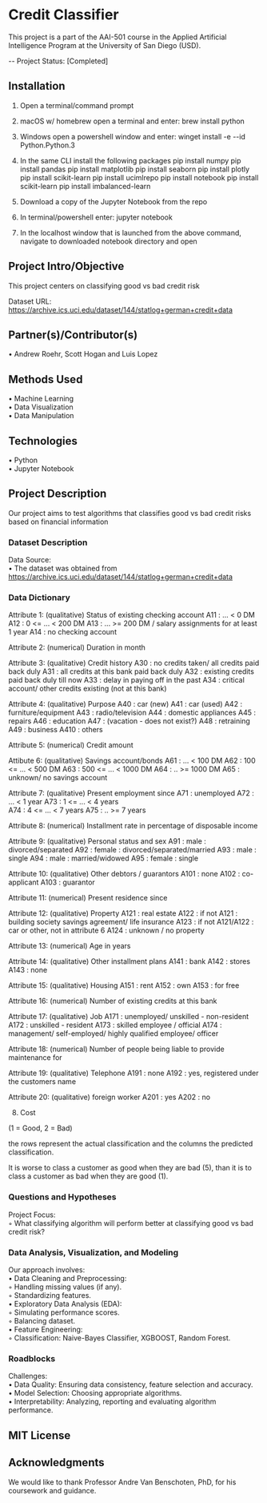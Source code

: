 # Credit Classifier
This project is a part of the AAI-501 course in the Applied Artificial Intelligence Program at the University of San Diego (USD). <br/>

-- Project Status: [Completed]

## Installation
1. Open a terminal/command prompt
2. macOS w/ homebrew
    open a terminal and enter:
    brew install python
3. Windows
    open a powershell window and enter: 
    winget install -e --id Python.Python.3
4. In the same CLI install the following packages
    pip install numpy
    pip install pandas
    pip install matplotlib
    pip install seaborn
    pip install plotly
    pip install scikit-learn
    pip install ucimlrepo
    pip install notebook
    pip install scikit-learn
    pip install imbalanced-learn

6. Download a copy of the Jupyter Notebook from the repo
7. In terminal/powershell enter:
    jupyter notebook
8. In the localhost window that is launched from the above command, navigate to downloaded notebook directory and open
  
## Project Intro/Objective
This project centers on classifying good vs bad credit risk

Dataset URL: https://archive.ics.uci.edu/dataset/144/statlog+german+credit+data

## Partner(s)/Contributor(s)  
•	Andrew Roehr, Scott Hogan and Luis Lopez <br/>

## Methods Used
•	Machine Learning<br/>
•	Data Visualization<br/>
•	Data Manipulation<br/>

## Technologies
•	Python<br/>
•	Jupyter Notebook<br/>

## Project Description
Our project aims to test algorithms that classifies good vs bad credit risks based on financial information

### Dataset Description
Data Source: <br/>
 	•	The dataset was obtained from https://archive.ics.uci.edu/dataset/144/statlog+german+credit+data
### Data Dictionary
Attribute 1:  (qualitative)
	       Status of existing checking account
               A11 :      ... <    0 DM
	       A12 : 0 <= ... <  200 DM
	       A13 :      ... >= 200 DM /
		     salary assignments for at least 1 year
               A14 : no checking account

Attribute 2:  (numerical)
	      Duration in month

Attribute 3:  (qualitative)
	      Credit history
	      A30 : no credits taken/
		    all credits paid back duly
              A31 : all credits at this bank paid back duly
	      A32 : existing credits paid back duly till now
              A33 : delay in paying off in the past
	      A34 : critical account/
		    other credits existing (not at this bank)

Attribute 4:  (qualitative)
	      Purpose
	      A40 : car (new)
	      A41 : car (used)
	      A42 : furniture/equipment
	      A43 : radio/television
	      A44 : domestic appliances
	      A45 : repairs
	      A46 : education
	      A47 : (vacation - does not exist?)
	      A48 : retraining
	      A49 : business
	      A410 : others

Attribute 5:  (numerical)
	      Credit amount

Attibute 6:  (qualitative)
	      Savings account/bonds
	      A61 :          ... <  100 DM
	      A62 :   100 <= ... <  500 DM
	      A63 :   500 <= ... < 1000 DM
	      A64 :          .. >= 1000 DM
              A65 :   unknown/ no savings account

Attribute 7:  (qualitative)
	      Present employment since
	      A71 : unemployed
	      A72 :       ... < 1 year
	      A73 : 1  <= ... < 4 years  
	      A74 : 4  <= ... < 7 years
	      A75 :       .. >= 7 years

Attribute 8:  (numerical)
	      Installment rate in percentage of disposable income

Attribute 9:  (qualitative)
	      Personal status and sex
	      A91 : male   : divorced/separated
	      A92 : female : divorced/separated/married
              A93 : male   : single
	      A94 : male   : married/widowed
	      A95 : female : single

Attribute 10: (qualitative)
	      Other debtors / guarantors
	      A101 : none
	      A102 : co-applicant
	      A103 : guarantor

Attribute 11: (numerical)
	      Present residence since

Attribute 12: (qualitative)
	      Property
	      A121 : real estate
	      A122 : if not A121 : building society savings agreement/
				   life insurance
              A123 : if not A121/A122 : car or other, not in attribute 6
	      A124 : unknown / no property

Attribute 13: (numerical)
	      Age in years

Attribute 14: (qualitative)
	      Other installment plans 
	      A141 : bank
	      A142 : stores
	      A143 : none

Attribute 15: (qualitative)
	      Housing
	      A151 : rent
	      A152 : own
	      A153 : for free

Attribute 16: (numerical)
              Number of existing credits at this bank

Attribute 17: (qualitative)
	      Job
	      A171 : unemployed/ unskilled  - non-resident
	      A172 : unskilled - resident
	      A173 : skilled employee / official
	      A174 : management/ self-employed/
		     highly qualified employee/ officer

Attribute 18: (numerical)
	      Number of people being liable to provide maintenance for

Attribute 19: (qualitative)
	      Telephone
	      A191 : none
	      A192 : yes, registered under the customers name

Attribute 20: (qualitative)
	      foreign worker
	      A201 : yes
	      A202 : no

8.  Cost

(1 = Good,  2 = Bad)

the rows represent the actual classification and the columns
the predicted classification.

It is worse to class a customer as good when they are bad (5), 
than it is to class a customer as bad when they are good (1).

### Questions and Hypotheses
Project Focus:<br/>
	◦	What classifying algorithm will perform better at classifying good vs bad credit risk?<br/>

### Data Analysis, Visualization, and Modeling
Our approach involves:<br/>
	•	Data Cleaning and Preprocessing:<br/>
		◦	Handling missing values (if any).<br/>
		◦	Standardizing features.<br/>
	•	Exploratory Data Analysis (EDA):<br/>
		◦	Simulating performance scores.<br/>
		◦	Balancing dataset.<br/>
	•	Feature Engineering:<br/>
	◦	Classification: Naive-Bayes Classifier, XGBOOST, Random Forest.<br/>

### Roadblocks
Challenges:<br/>
	•	Data Quality: Ensuring data consistency, feature selection and accuracy.<br/>
	•	Model Selection: Choosing appropriate algorithms.<br/>
	•	Interpretability: Analyzing, reporting and evaluating algorithm performance.<br/>

## MIT License

## Acknowledgments
We would like to thank Professor Andre Van Benschoten, PhD, for his coursework and guidance. 
